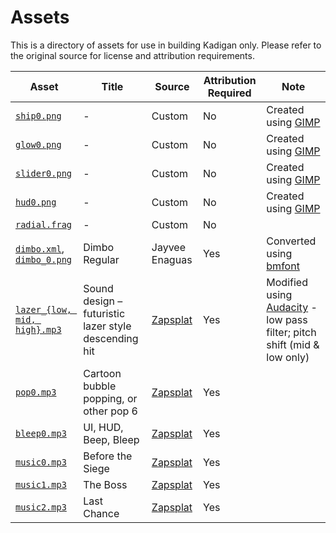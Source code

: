 # Assets

This is a directory of assets for use in building Kadigan only. Please refer to the original source for license and attribution requirements.

| Asset | Title |Source | Attribution Required | Note |
| --- | --- | --- | --- | --- |
| [`ship0.png`](ship0.png) | - | Custom | No | Created using [GIMP](https://www.gimp.org/) |
| [`glow0.png`](glow0.png) | - | Custom | No | Created using [GIMP](https://www.gimp.org/) |
| [`slider0.png`](slider0.png) | - | Custom | No | Created using [GIMP](https://www.gimp.org/) |
| [`hud0.png`](hud0.png) | - | Custom | No | Created using [GIMP](https://www.gimp.org/) |
| [`radial.frag`](radial.frag) | - | Custom | No | |
| [`dimbo.xml`](dimbo.xml), [`dimbo_0.png`](dimbo_0.png) | Dimbo Regular | Jayvee Enaguas | Yes | Converted using [bmfont](https://www.angelcode.com/products/bmfont/) |
| [`lazer_{low, mid, high}.mp3`](lazer_high.mp3) | Sound design – futuristic lazer style descending hit | [Zapsplat](https://www.zapsplat.com) | Yes | Modified using [Audacity](https://www.audacityteam.org) - low pass filter; pitch shift (mid & low only) |
| [`pop0.mp3`](pop0.mp3) | Cartoon bubble popping, or other pop 6 | [Zapsplat](https://www.zapsplat.com) | Yes | |
| [`bleep0.mp3`](bleep0.mp3) | UI, HUD, Beep, Bleep | [Zapsplat](https://www.zapsplat.com) | Yes | |
| [`music0.mp3`](music0.mp3) | Before the Siege | [Zapsplat](https://www.zapsplat.com) | Yes | |
| [`music1.mp3`](music1.mp3) | The Boss | [Zapsplat](https://www.zapsplat.com) | Yes | |
| [`music2.mp3`](music2.mp3) | Last Chance| [Zapsplat](https://www.zapsplat.com) | Yes | |
